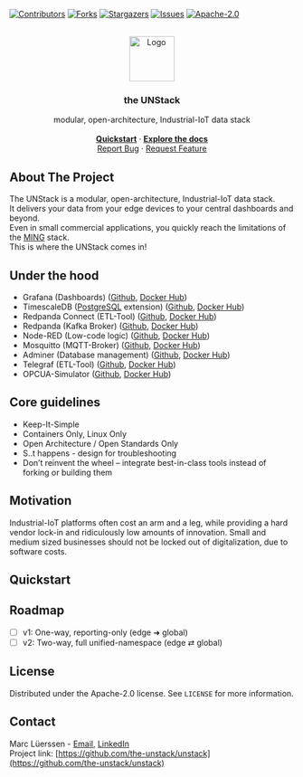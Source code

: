 <!-- PROJECT SHIELDS -->
[![Contributors][contributors-shield]][contributors-url]
[![Forks][forks-shield]][forks-url]
[![Stargazers][stars-shield]][stars-url]
[![Issues][issues-shield]][issues-url]
[![Apache-2.0][license-shield]][license-url]

<!-- PROJECT LOGO & Header -->
<br />
<div align="center">
  <a href="https://github.com/the-unstack/unstack">
    <img src="images/logo.png" alt="Logo" width="80" height="80">
  </a>

  <h3 align="center">the UNStack</h3>

  <p align="center">
    modular, open-architecture, Industrial-IoT data stack
    <br />
    <br />
    <a href="#quickstart"><strong>Quickstart</strong></a>
    &middot;
    <a href="https://github.com/the-unstack/unstack-docs"><strong>Explore the docs</strong></a>
    <br />
    <a href="https://github.com/the-unstack/unstack/issues/new?labels=bug&template=bug-report---.md">Report Bug</a>
    &middot;
    <a href="https://github.com/the-unstack/unstack/issues/new?labels=enhancement&template=feature-request---.md">Request Feature</a>
  </p>
</div>

## About The Project
The UNStack is a modular, open-architecture, Industrial-IoT data stack.<br>
It delivers your data from your edge devices to your central dashboards and beyond.<br>
Even in small commercial applications, you quickly reach the limitations of the [MING][ming-url] stack.<br>
This is where the UNStack comes in!

## Under the hood
- Grafana (Dashboards) ([Github][grafana-url-github], [Docker Hub][grafana-url-dockerhub])
- TimescaleDB ([PostgreSQL][postgres-url] extension) ([Github][timescale-url-github], [Docker Hub][timescale-url-dockerhub])
- Redpanda Connect (ETL-Tool) ([Github][connect-url-github], [Docker Hub][connect-url-dockerhub])
- Redpanda (Kafka Broker) ([Github][redpanda-url-github], [Docker Hub][redpanda-url-dockerhub])
- Node-RED (Low-code logic) ([Github][nodered-url-github], [Docker Hub][nodered-url-dockerhub])
- Mosquitto (MQTT-Broker) ([Github][mosquitto-url-github], [Docker Hub][mosquitto-url-dockerhub])
- Adminer (Database management) ([Github][adminer-url-github], [Docker Hub][adminer-url-dockerhub])
- Telegraf (ETL-Tool) ([Github][telegraf-url-github], [Docker Hub][telegraf-url-dockerhub])
- OPCUA-Simulator ([Github][opcsim-url-github], [Docker Hub][opcsim-url-dockerhub])

## Core guidelines
- Keep-It-Simple
- Containers Only, Linux Only
- Open Architecture / Open Standards Only
- S..t happens - design for troubleshooting
- Don’t reinvent the wheel – integrate best-in-class tools instead of forking or building them

## Motivation
Industrial-IoT platforms often cost an arm and a leg, while providing a hard vendor lock-in and ridiculously low amounts of innovation. Small and medium sized businesses should not be locked out of digitalization, due to software costs. 

## Quickstart

## Roadmap
- [ ] v1: One-way, reporting-only (edge ➜ global)
- [ ] v2: Two-way, full unified-namespace (edge ⇄ global)

## License
Distributed under the Apache-2.0 license. See `LICENSE` for more information.

## Contact
Marc Lüerssen - [Email](mailto:unstack@marcluerssen.de), [LinkedIn][linkedin-url]<br>
Project link: [https://github.com/the-unstack/unstack](https://github.com/the-unstack/unstack)


<!-- MARKDOWN LINKS & IMAGES -->
[contributors-shield]: https://img.shields.io/github/contributors/the-unstack/unstack.svg?style=for-the-badge
[contributors-url]: https://github.com/the-unstack/unstack/graphs/contributors
[forks-shield]: https://img.shields.io/github/forks/the-unstack/unstack.svg?style=for-the-badge
[forks-url]: https://github.com/the-unstack/unstack/network/members
[stars-shield]: https://img.shields.io/github/stars/the-unstack/unstack.svg?style=for-the-badge
[stars-url]: https://github.com/the-unstack/unstack/stargazers
[issues-shield]: https://img.shields.io/github/issues/the-unstack/unstack.svg?style=for-the-badge
[issues-url]: https://github.com/the-unstack/unstack/issues
[license-shield]: https://img.shields.io/github/license/the-unstack/unstack.svg?style=for-the-badge
[license-url]: https://github.com/the-unstack/unstack/blob/master/LICENSE

[ming-url]: https://flowfuse.com/blog/2023/02/ming-blog/

[grafana-url-github]: https://github.com/grafana/grafana
[grafana-url-dockerhub]: https://hub.docker.com/r/grafana/grafana
[timescale-url-github]: https://github.com/timescale/timescaledb
[timescale-url-dockerhub]: https://hub.docker.com/r/timescale/timescaledb
[postgres-url]: https://www.postgresql.org
[adminer-url-github]:  https://github.com/vrana/adminer
[adminer-url-dockerhub]: https://hub.docker.com/_/adminer
[connect-url-github]: https://github.com/redpanda-data/connect
[connect-url-dockerhub]: https://hub.docker.com/r/redpandadata/connect
[redpanda-url-github]: https://github.com/redpanda-data/redpanda
[redpanda-url-dockerhub]: https://hub.docker.com/r/redpandadata/redpanda
[nodered-url-github]: https://github.com/node-red/node-red
[nodered-url-dockerhub]: https://hub.docker.com/r/nodered/node-red
[mosquitto-url-github]: https://github.com/eclipse-mosquitto/mosquitto
[mosquitto-url-dockerhub]: https://hub.docker.com/_/eclipse-mosquitto
[telegraf-url-github]: https://github.com/influxdata/telegraf
[telegraf-url-dockerhub]: https://hub.docker.com/_/telegraf
[opcsim-url-github]: https://github.com/amine-amaach/simulators
[opcsim-url-dockerhub]: https://hub.docker.com/r/amineamaach/sensors-opcua

[linkedin-url]: https://linkedin.com/in/marcluer

